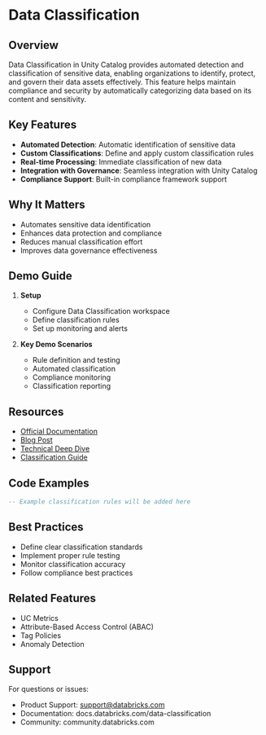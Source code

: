 # Data Classification

## Overview
Data Classification in Unity Catalog provides automated detection and classification of sensitive data, enabling organizations to identify, protect, and govern their data assets effectively. This feature helps maintain compliance and security by automatically categorizing data based on its content and sensitivity.

## Key Features
- **Automated Detection**: Automatic identification of sensitive data
- **Custom Classifications**: Define and apply custom classification rules
- **Real-time Processing**: Immediate classification of new data
- **Integration with Governance**: Seamless integration with Unity Catalog
- **Compliance Support**: Built-in compliance framework support

## Why It Matters
- Automates sensitive data identification
- Enhances data protection and compliance
- Reduces manual classification effort
- Improves data governance effectiveness

## Demo Guide
1. **Setup**
   - Configure Data Classification workspace
   - Define classification rules
   - Set up monitoring and alerts

2. **Key Demo Scenarios**
   - Rule definition and testing
   - Automated classification
   - Compliance monitoring
   - Classification reporting

## Resources
- [Official Documentation](https://docs.databricks.com/data-classification)
- [Blog Post](https://www.databricks.com/blog/data-classification)
- [Technical Deep Dive](https://www.databricks.com/blog/data-classification-technical)
- [Classification Guide](https://docs.databricks.com/data-classification/guide)

## Code Examples
```sql
-- Example classification rules will be added here
```

## Best Practices
- Define clear classification standards
- Implement proper rule testing
- Monitor classification accuracy
- Follow compliance best practices

## Related Features
- UC Metrics
- Attribute-Based Access Control (ABAC)
- Tag Policies
- Anomaly Detection

## Support
For questions or issues:
- Product Support: support@databricks.com
- Documentation: docs.databricks.com/data-classification
- Community: community.databricks.com 
